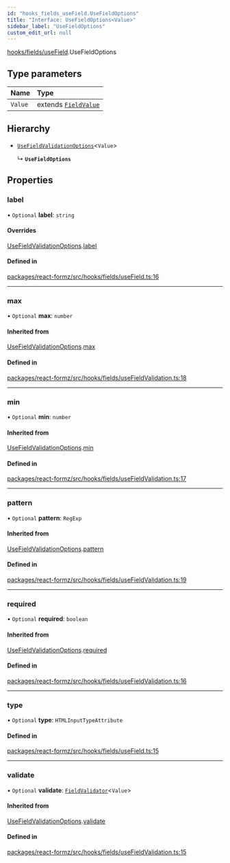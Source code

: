 ```yaml
---
id: "hooks_fields_useField.UseFieldOptions"
title: "Interface: UseFieldOptions<Value>"
sidebar_label: "UseFieldOptions"
custom_edit_url: null
---
```


[hooks/fields/useField](../modules/hooks_fields_useField.md).UseFieldOptions

## Type parameters

| Name | Type |
| :------ | :------ |
| `Value` | extends [`FieldValue`](../modules/types_field.md#fieldvalue) |

## Hierarchy

- [`UseFieldValidationOptions`](hooks_fields_useFieldValidation.UseFieldValidationOptions.md)<`Value`\>

  ↳ **`UseFieldOptions`**

## Properties

### label

• `Optional` **label**: `string`

#### Overrides

[UseFieldValidationOptions](hooks_fields_useFieldValidation.UseFieldValidationOptions.md).[label](hooks_fields_useFieldValidation.UseFieldValidationOptions.md#label)

#### Defined in

[packages/react-formz/src/hooks/fields/useField.ts:16](https://github.com/ZerryStack/react-formz/blob/1bf2d41/packages/react-formz/src/hooks/fields/useField.ts#L16)

___

### max

• `Optional` **max**: `number`

#### Inherited from

[UseFieldValidationOptions](hooks_fields_useFieldValidation.UseFieldValidationOptions.md).[max](hooks_fields_useFieldValidation.UseFieldValidationOptions.md#max)

#### Defined in

[packages/react-formz/src/hooks/fields/useFieldValidation.ts:18](https://github.com/ZerryStack/react-formz/blob/1bf2d41/packages/react-formz/src/hooks/fields/useFieldValidation.ts#L18)

___

### min

• `Optional` **min**: `number`

#### Inherited from

[UseFieldValidationOptions](hooks_fields_useFieldValidation.UseFieldValidationOptions.md).[min](hooks_fields_useFieldValidation.UseFieldValidationOptions.md#min)

#### Defined in

[packages/react-formz/src/hooks/fields/useFieldValidation.ts:17](https://github.com/ZerryStack/react-formz/blob/1bf2d41/packages/react-formz/src/hooks/fields/useFieldValidation.ts#L17)

___

### pattern

• `Optional` **pattern**: `RegExp`

#### Inherited from

[UseFieldValidationOptions](hooks_fields_useFieldValidation.UseFieldValidationOptions.md).[pattern](hooks_fields_useFieldValidation.UseFieldValidationOptions.md#pattern)

#### Defined in

[packages/react-formz/src/hooks/fields/useFieldValidation.ts:19](https://github.com/ZerryStack/react-formz/blob/1bf2d41/packages/react-formz/src/hooks/fields/useFieldValidation.ts#L19)

___

### required

• `Optional` **required**: `boolean`

#### Inherited from

[UseFieldValidationOptions](hooks_fields_useFieldValidation.UseFieldValidationOptions.md).[required](hooks_fields_useFieldValidation.UseFieldValidationOptions.md#required)

#### Defined in

[packages/react-formz/src/hooks/fields/useFieldValidation.ts:16](https://github.com/ZerryStack/react-formz/blob/1bf2d41/packages/react-formz/src/hooks/fields/useFieldValidation.ts#L16)

___

### type

• `Optional` **type**: `HTMLInputTypeAttribute`

#### Defined in

[packages/react-formz/src/hooks/fields/useField.ts:15](https://github.com/ZerryStack/react-formz/blob/1bf2d41/packages/react-formz/src/hooks/fields/useField.ts#L15)

___

### validate

• `Optional` **validate**: [`FieldValidator`](../modules/types_field.md#fieldvalidator)<`Value`\>

#### Inherited from

[UseFieldValidationOptions](hooks_fields_useFieldValidation.UseFieldValidationOptions.md).[validate](hooks_fields_useFieldValidation.UseFieldValidationOptions.md#validate)

#### Defined in

[packages/react-formz/src/hooks/fields/useFieldValidation.ts:15](https://github.com/ZerryStack/react-formz/blob/1bf2d41/packages/react-formz/src/hooks/fields/useFieldValidation.ts#L15)
